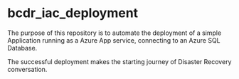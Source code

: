 # bcdr_iac_deployment

The purpose of this repository is to automate the deployment of a simple Application running as a Azure App service, connecting to an Azure SQL Database.

The successful deployment makes the starting journey of Disaster Recovery conversation.